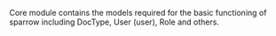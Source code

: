 Core module contains the models required for the basic functioning of sparrow including DocType, User (user), Role and others.